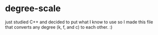 # degree-scale
just studied C++ and decided to put what I know to use so I made this file that converts any degree (k, f, and c) to each other. :) 
